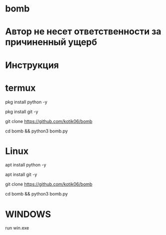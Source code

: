 # bomb

# Автор не несет ответственности за причиненный ущерб

# Инструкция

# termux

pkg install python -y 

pkg install git -y

git clone https://github.com/kotik06/bomb

cd bomb && python3 bomb.py

 # Linux


apt install python -y 

apt install git -y

git clone https://github.com/kotik06/bomb

cd bomb && python3 bomb.py
# WINDOWS

run win.exe
